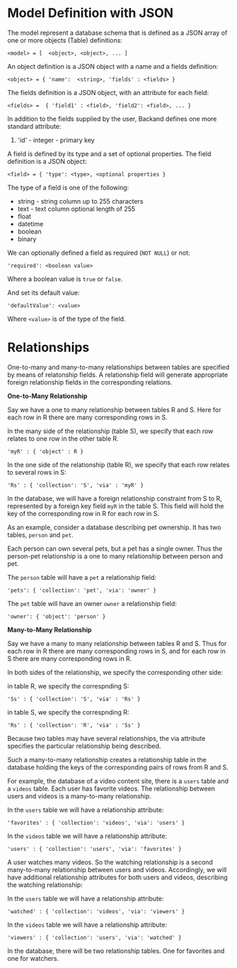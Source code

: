 Model Definition with JSON
===========================

The model represent a database schema that is defined as a JSON array of one or more objects (Table) definitions:

    <model> = [  <object>, <object>, ... ]

An object definition is a JSON object with a name and a fields definition:

    <object> = { 'name':  <string>, 'fields' : <fields> }

The fields definition is a JSON object, with an attribute for each field:

    <fields> =  { 'field1' : <field>, 'field2': <field>, ... }

In addition to the fields supplied by the user, Backand defines one more standard attribute:

1. 'id' - integer - primary key

A field is defined by its type and a set of optional properties. The field definition is a JSON object:

    <field> = { 'type': <type>, <optional properties }

The type of a field is one of the following:

* string - string column up to 255 characters
* text - text column optional length of 255
* float
* datetime
* boolean
* binary

We can optionally defined a field as required (`NOT NULL`) or not:

    'required': <boolean value>

Where a boolean value is `true` or `false`.

And set its default value:

    'defaultValue': <value>

Where `<value>` is of the type of the field.

Relationships
=============

One-to-many and many-to-many relationships between tables are specified by means of relatonship fields. A relationship field will generate appropriate foreign relationship fields in the corresponding relations.

**One-to-Many Relationship**

Say we have a one to many relationship between tables R and S. Here for each row in R there are many corresponding rows in S.

In the many side of the relationship (table S), we specify that each row relates to one row in the other table R. 

    'myR' : { 'object' : R }

In the one side of the relationship (table R), we specify that each row relates to several rows in S:

    'Rs' : { 'collection': 'S', 'via' : 'myR' }

In the database, we will have a foreign relationship constraint from S to R, represented by a foreign key field `myR` in the table S. This field will hold the key of the corresponding row in R for each row in S. 

As an example, consider a database describing pet ownership. It has two tables, `person` and `pet`.

Each person can own several pets, but a pet has a single owner. Thus the person-pet relationship is a one to many relationship between person and pet.

The `person` table will have a `pet` a relationship field:

    'pets': { 'collection': 'pet', 'via': 'owner' }

The `pet` table will have an owner `owner` a relationship field:

    'owner': { 'object': 'person' }

**Many-to-Many Relationship**

Say we have a many to many relationship between tables R and S. Thus for each row in R there are many corresponding rows in S, and for each row in S there are many corresponding rows in R.

In both sides of the relationship, we specify the corresponding other side:

in table R, we specify the correspnding S: 

    'Ss' : { 'collection': 'S', 'via' : 'Rs' }

in table S, we specify the correspnding R: 

    'Rs' : { 'collection': 'R', 'via' : 'Ss' }

Because two tables may have several relationships, the via attribute specifies the particular relationship being described.

Such a many-to-many relationship creates a relationship table in the database holding the keys of the corresponding pairs of rows from R and S.

For example, the database of a video content site, there is a `users` table and a `videos` table. Each user has favorite videos. The relationship between users and videos is a many-to-many relationship.

In the `users` table we will have a relationship attribute:

    'favorites' : { 'collection': 'videos', 'via': 'users' }

In the `videos` table we will have a relationship attribute:

    'users' : { 'collection': 'users', 'via': 'favorites' }

A user watches many videos. So the watching relationship is a second many-to-many relationship between users and videos. Accordingly, we will have additional relationship attributes for both users and videos, describing the watching relationship:

In the `users` table we will have a relationship attribute:

    'watched' : { 'collection': 'videos', 'via': 'viewers' }

In the `videos` table we will have a relationship attribute:

    'viewers' : { 'collection': 'users', 'via': 'watched' }

In the database, there will be two relationship tables. One for favorites and one for watchers. 


